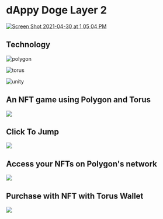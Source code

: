 # dAppy Doge Layer 2

[![Screen Shot 2021-04-30 at 1 05 04 PM](https://user-images.githubusercontent.com/19412160/116729060-b58c2480-a9b4-11eb-81c8-6a57f90a05eb.png)](https://youtu.be/PIq1WJPSXnc)

## Technology

![polygon](https://user-images.githubusercontent.com/19412160/116713227-94223d00-a9a2-11eb-8a4b-efa2b32b60d2.png)

![torus](https://user-images.githubusercontent.com/19412160/116713236-95ec0080-a9a2-11eb-98d7-56cd24ce2636.png)

![unity](https://user-images.githubusercontent.com/19412160/116714192-7d301a80-a9a3-11eb-8d30-8a5ec6771773.png)

## An NFT game using Polygon and Torus

![](https://user-images.githubusercontent.com/19412160/116646263-a0c47800-a945-11eb-8920-d56e26fdd8de.png)

## Click To Jump

![](https://user-images.githubusercontent.com/19412160/116646270-a457ff00-a945-11eb-865a-9ec0ea5b1411.png)

## Access your NFTs on Polygon's network

![](https://user-images.githubusercontent.com/19412160/116646272-a752ef80-a945-11eb-8cf6-a98a8505774a.png)

## Purchase with NFT with Torus Wallet

![](https://user-images.githubusercontent.com/19412160/116647539-cc952d00-a948-11eb-8775-c6af74d45d6d.png)
